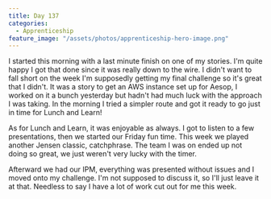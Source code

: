 ```yaml
---
title: Day 137
categories:
  - Apprenticeship
feature_image: "/assets/photos/apprenticeship-hero-image.png"
---
```


I started this morning with a last minute finish on one of my stories. I'm quite happy I got that done since
it was really down to the wire. I didn't want to fall short on the week I'm supposedly getting my final challenge
so it's great that I didn't. It was a story to get an AWS instance set up for Aesop, I worked on it a bunch
yesterday but hadn't had much luck with the approach I was taking. In the morning I tried a simpler route
and got it ready to go just in time for Lunch and Learn!

As for Lunch and Learn, it was enjoyable as always. I got to listen to a few presentations, then we started
our Friday fun time. This week we played another Jensen classic, catchphrase. The team I was on ended up not
doing so great, we just weren't very lucky with the timer.

Afterward we had our IPM, everything was presented without issues and I moved onto my challenge. I'm
not supposed to discuss it, so I'll just leave it at that. Needless to say I have a lot of work cut out for me this
week.